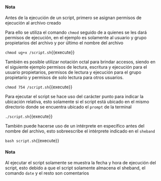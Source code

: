 #### Nota
Antes de la ejecución de un script, primero se asignan permisos de ejecución al archivo creado

Para ello se utiliza el comando `chmod` seguido de a quienes se les dará permisos de ejecución, en el ejemplo es solamente al usuario y grupo propietarios del archivo  y por último el nombre del archivo

`chmod ug+x /script.sh`{{execute}}

También es posible utilizar notación octal para brindar accesos, siendo en el siguiente ejemplo permisos de lectura, escritura y ejecución para el usuario propietarios, permisos de lectura y ejecución para el grupo propietario y  permisos de solo lectura para otros usuarios.

`chmod 754 /script.sh`{{execute}}

Para ejecutar el script se hace uso del carácter punto para indicar la ubicación relativa, esto solamente si el script está ubicado en el mismo directorio donde se encuentra ubicado el `prompt` de la terminal

`./script.sh`{{execute}}

También puede hacerse uso de un intérprete en específico antes del nombre del archivo, esto sobreescribe el intérprete indicado en el `sheband`

`bash script.sh`{{execute}}

#### Nota
Al ejecutar el script solamente se muestra la fecha y hora de ejecución del script, esto debido a que el script solamente almacena el sheband, el comando `date` y el resto son comentarios
